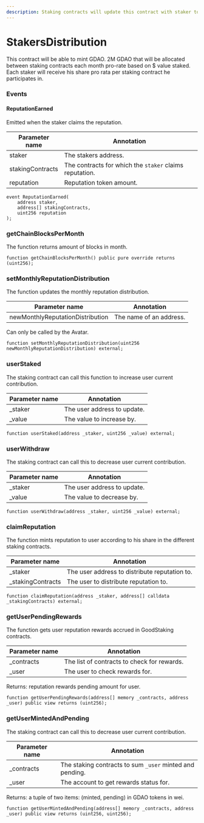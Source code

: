 ```yaml
---
description: Staking contracts will update this contract with staker token stake amount.
---
```


# StakersDistribution

This contract will be able to mint GDAO. 2M GDAO that will be allocated between staking contracts each month pro-rate based on $ value staked. Each staker will receive his share pro rata per staking contract he participates in.

### Events

#### ReputationEarned

Emitted when the staker claims the reputation.

| Parameter name   | Annotation                                              |
| ---------------- | ------------------------------------------------------- |
| staker           | The stakers address.                                    |
| stakingContracts | The contracts for which the `staker` claims reputation. |
| reputation       | Reputation token amount.                                |

```
event ReputationEarned(
    address staker,
    address[] stakingContracts,
    uint256 reputation
);
```

### getChainBlocksPerMonth

The function returns amount of blocks in month.

```
function getChainBlocksPerMonth() public pure override returns (uint256);
```

### setMonthlyReputationDistribution

The function updates the monthly reputation distribution.

| Parameter name                   | Annotation              |
| -------------------------------- | ----------------------- |
| newMonthlyReputationDistribution | The name of an address. |

Can only be called by the Avatar.

```
function setMonthlyReputationDistribution(uint256 newMonthlyReputationDistribution) external;
```

### userStaked

The staking contract can call this function to increase user current contribution.

| Parameter name | Annotation                  |
| -------------- | --------------------------- |
| \_staker       | The user address to update. |
| \_value        | The value to increase by.   |

```
function userStaked(address _staker, uint256 _value) external;
```

### userWithdraw

The staking contract can call this to decrease user current contribution.

| Parameter name | Annotation                  |
| -------------- | --------------------------- |
| \_staker       | The user address to update. |
| \_value        | The value to decrease by.   |

```
function userWithdraw(address _staker, uint256 _value) external;
```

### claimReputation

The function mints reputation to user according to his share in the different staking contracts.

| Parameter name     | Annotation                                     |
| ------------------ | ---------------------------------------------- |
| \_staker           | The user  address to distribute reputation to. |
| \_stakingContracts | The user to distribute reputation to.          |

```
function claimReputation(address _staker, address[] calldata _stakingContracts) external;
```

### getUserPendingRewards

The function gets user reputation rewards accrued in GoodStaking contracts.

| Parameter name | Annotation                                  |
| -------------- | ------------------------------------------- |
| \_contracts    | The list of contracts to check for rewards. |
| \_user         | The user to check rewards for.              |

Returns: reputation rewards pending amount for user.

```
function getUserPendingRewards(address[] memory _contracts, address _user) public view returns (uint256);
```

### getUserMintedAndPending

The staking contract can call this to decrease user current contribution.

| Parameter name | Annotation                                               |
| -------------- | -------------------------------------------------------- |
| \_contracts    | The staking contracts to sum `_user` minted and pending. |
| \_user         | The account to get rewards status for.                   |

Returns: a tuple of two items: (minted, pending) in GDAO tokens in wei.

```
function getUserMintedAndPending(address[] memory _contracts, address _user) public view returns (uint256, uint256);
```
